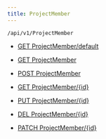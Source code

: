 ```yaml
---
title: ProjectMember
---
```


```http
/api/v1/ProjectMember
```

* [GET ProjectMember/default](v1ProjectMember_DefaultProjectMember.md)

* [GET ProjectMember](v1ProjectMember_GetAll.md)

* [POST ProjectMember](v1ProjectMember_PostProjectMember.md)

* [GET ProjectMember/{id}](v1ProjectMember_GetProjectMember.md)

* [PUT ProjectMember/{id}](v1ProjectMember_PutProjectMember.md)

* [DEL ProjectMember/{id}](v1ProjectMember_DeleteProjectMember.md)

* [PATCH ProjectMember/{id}](v1ProjectMember_PatchProjectMember.md)
